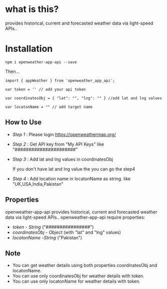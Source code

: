 # what is this?

provides historical, current and forecasted weather data via light-speed APIs..

# Installation 

`npm i openweather-app-api --save`

Then...

```
import { appWeather } from 'openweather_app_api';

var token = '' // add your api token 

var coordinatesObj = { "lat": "", "lng": "" } //add lat and lng values 

var locatonName = "" // add target name 

```

## How to Use

* *Step 1* : Please login https://openweathermap.org/
* *Step 2* : Get API key from "My API Keys" like "######################"
* *Step 3* : Add lat and lng values in coordinatesObj 
   
   If you don't have lat and lng value the you can go the step4

* *Step 4* : Add location name in locatonName as string. like "UK,USA,India,Pakistan"


## Properties

openweather-app-api provides historical, current and forecasted weather data via light-speed APIs..
openweather-app-api require properties:

* *token* - _String_ ("################")
* *coordinatesObj* - _Object_ (with "lat" and "lng" values)
* *locatonName* -_String_ ("Pakistan")
  
## Note

*  You can get weather details using both properties coordinatesObj and locatonName.
*  You can use only coordinatesObj for weather details with token.
*  You can use only locatonName for weather details with token.
   

   
   

